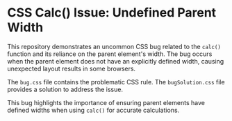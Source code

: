 # CSS Calc() Issue: Undefined Parent Width

This repository demonstrates an uncommon CSS bug related to the `calc()` function and its reliance on the parent element's width.  The bug occurs when the parent element does not have an explicitly defined width, causing unexpected layout results in some browsers.

The `bug.css` file contains the problematic CSS rule. The `bugSolution.css` file provides a solution to address the issue.

This bug highlights the importance of ensuring parent elements have defined widths when using `calc()` for accurate calculations.